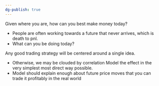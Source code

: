 ```yaml
---
dg-publish: true
---
```

Given where you are, how can you best make money today?
- People are often working towards a future that never arrives, which is death to pnl.
- What can you be doing today?

Any good trading strategy will be centered around a single idea.
 - Otherwise, we may be clouded by correlation
Model the effect in the very simplest most direct way possible.
- Model should explain enough about future price moves that you can trade it profitably in the real world
